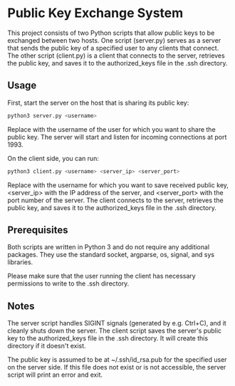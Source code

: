 # Public Key Exchange System

This project consists of two Python scripts that allow public 
keys to be exchanged between two hosts. One script (server.py) 
serves as a server that sends the public key of a specified 
user to any clients that connect. The other script (client.py) 
is a client that connects to the server, retrieves the public key, 
and saves it to the authorized_keys file in the .ssh directory.

## Usage
First, start the server on the host that is sharing its public key:

````bash
python3 server.py <username>
````

Replace <username> with the username of the user for which you 
want to share the public key. The server will start and listen 
for incoming connections at port 1993.

On the client side, you can run:

````bash
python3 client.py <username> <server_ip> <server_port>
````
Replace <username> with the username for which you want to save 
received public key, <server_ip> with the IP address of the server, 
and <server_port> with the port number of the server. The client 
connects to the server, retrieves the public key, and saves it to 
the authorized_keys file in the .ssh directory.

## Prerequisites
Both scripts are written in Python 3 and do not require any additional 
packages. They use the standard socket, argparse, os, signal, and sys 
libraries.

Please make sure that the user running the client has necessary 
permissions to write to the .ssh directory.

## Notes
The server script handles SIGINT signals (generated by e.g. Ctrl+C), 
and it cleanly shuts down the server. The client script saves the 
server's public key to the authorized_keys file in the .ssh directory. 
It will create this directory if it doesn't exist.

The public key is assumed to be at ~/.ssh/id_rsa.pub for the specified 
user on the server side. If this file does not exist or is not accessible, 
the server script will print an error and exit.